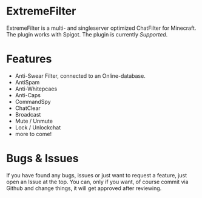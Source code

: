 
# ExtremeFilter

ExtremeFilter is a multi- and singleserver optimized ChatFilter for Minecraft.
The plugin works with Spigot.
The plugin is currently *Supported*.

# Features
  - Anti-Swear Filter, connected to an Online-database.
  - AntiSpam
  - Anti-Whitepcaes
  - Anti-Caps
  - CommandSpy
  - ChatClear
  - Broadcast
  - Mute / Unmute
  - Lock / Unlockchat
  - more to come!

  
# Bugs & Issues

If you have found any bugs, issues or just want to request a feature, just open an Issue at the top.
You can, only if you want, of course commit via Github and change things, it will get approved after reviewing.








